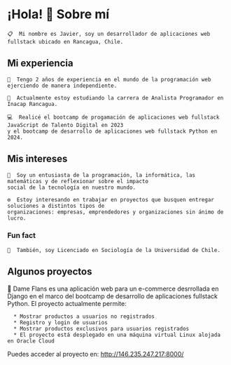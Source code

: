 # ¡Hola! 👋 Sobre mí

~~~
📋  Mi nombre es Javier, soy un desarrollador de aplicaciones web fullstack ubicado en Rancagua, Chile.
~~~

## Mi experiencia

~~~
🐋  Tengo 2 años de experiencia en el mundo de la programación web ejerciendo de manera independiente.

📌  Actualmente estoy estudiando la carrera de Analista Programador en Inacap Rancagua. 

💻  Realicé el bootcamp de progamación de aplicaciones web fullstack JavaScript de Talento Digital en 2023
y el bootcamp de desarrollo de aplicaciones web fullstack Python en 2024.
~~~

## Mis intereses
~~~
🤔  Soy un entusiasta de la programación, la informática, las matemáticas y de reflexionar sobre el impacto
social de la tecnología en nuestro mundo.

⚙️  Estoy interesando en trabajar en proyectos que busquen entregar soluciones a distintos tipos de
organizaciones: empresas, emprendedores y organizaciones sin ánimo de lucro.

~~~

### Fun fact
~~~
📕  También, soy Licenciado en Sociología de la Universidad de Chile.
~~~


## Algunos proyectos


🍮  Dame Flans es una aplicación web para un e-commerce desrrollada en Django en el marco del bootcamp de desarrollo de
aplicaciones fullstack Python. El proyecto actualmente permite:

      * Mostrar productos a usuarios no registrados
      * Registro y login de usuarios
      * Mostrar productos exclusivos para usuarios registrados
      * El proyecto está desplegado en una máquina virtual Linux alojada en Oracle Cloud

Puedes acceder al proyecto en: <http://146.235.247.217:8000/>




